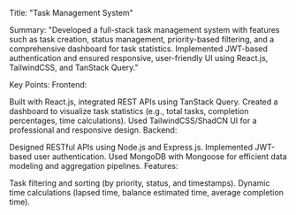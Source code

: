 Title: "Task Management System"

Summary:
"Developed a full-stack task management system with features such as task creation, status management, priority-based filtering, and a comprehensive dashboard for task statistics. Implemented JWT-based authentication and ensured responsive, user-friendly UI using React.js, TailwindCSS, and TanStack Query."

Key Points:
Frontend:

Built with React.js, integrated REST APIs using TanStack Query.
Created a dashboard to visualize task statistics (e.g., total tasks, completion percentages, time calculations).
Used TailwindCSS/ShadCN UI for a professional and responsive design.
Backend:

Designed RESTful APIs using Node.js and Express.js.
Implemented JWT-based user authentication.
Used MongoDB with Mongoose for efficient data modeling and aggregation pipelines.
Features:

Task filtering and sorting (by priority, status, and timestamps).
Dynamic time calculations (lapsed time, balance estimated time, average completion time).